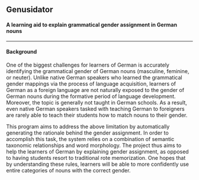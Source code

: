 ## Genusidator
#### A learning aid to explain grammatical gender assignment in German nouns
---

#### Background
One of the biggest challenges for learners of German is accurately identifying the grammatical gender of German nouns (masculine, feminine, or neuter). Unlike native German speakers who learned the grammatical gender mappings via the process of language acquisition, learners of German as a foreign language are not naturally exposed to the gender of German nouns during the formative period of language development. Moreover, the topic is generally not taught in German schools. As a result, even native German speakers tasked with teaching German to foreigners are rarely able to teach their students how to match nouns to their gender. 

This program aims to address the above limitation by automatically generating the rationale behind the gender assignment. In order to accomplish this task, the system relies on a combination of semantic taxonomic relationships and word morphology. The project thus aims to help the learners of German by explaining gender assignment, as opposed to having students resort to traditional rote memorization. One hopes that by understanding these rules, learners will be able to more confidently use entire categories of nouns with the correct gender.
